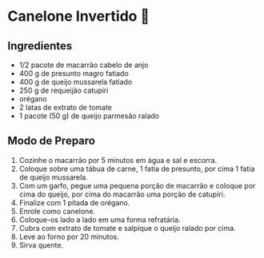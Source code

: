 # Canelone Invertido :spaghetti:

## Ingredientes

- 1/2 pacote de macarrão cabelo de anjo
- 400 g de presunto magro fatiado
- 400 g de queijo mussarela fatiado
- 250 g de requeijão catupiri
- orégano
- 2 latas de extrato de tomate
- 1 pacote (50 g) de queijo parmesão ralado

## Modo de Preparo

1. Cozinhe o macarrão por 5 minutos em água e sal e escorra.
2. Coloque sobre uma tábua de carne, 1 fatia de presunto, por cima 1 fatia de queijo mussarela.
3. Com um garfo, pegue uma pequena porção de macarrão e coloque por cima do queijo, por cima do macarrão uma porção de catupiri.
4. Finalize com 1 pitada de orégano.
5. Enrole como canelone.
6. Coloque-os lado a lado em uma forma refratária.
7. Cubra com extrato de tomate e salpique o queijo ralado por cima.
8. Leve ao forno por 20 minutos.
9. Sirva quente.
